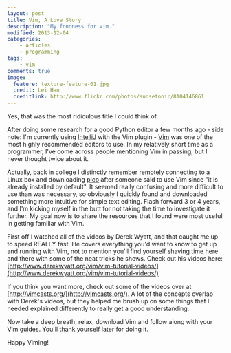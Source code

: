 ```yaml
---
layout: post
title: Vim, A Love Story
description: "My fondness for vim."
modified: 2013-12-04
categories:
    - articles
    - programming
tags:
    - vim
comments: true
image:
  feature: texture-feature-01.jpg
  credit: Lei Han
  creditlink: http://www.flickr.com/photos/sunsetnoir/8104146861
---
```


Yes, that was the most ridiculous title I could think of.

After doing some research for a good Python editor a few months ago - side note: I'm currently using [IntelliJ](http://www.jetbrains.com/idea/) with the Vim plugin - [Vim](http://www.vim.org/download.php) was one of the most highly recommended editors to use. In my relatively short time as a programmer, I've come across people mentioning Vim in passing, but I never thought twice about it.

Actually, back in college I distinctly remember remotely connecting to a Linux box and downloading [pico](http://en.wikipedia.org/wiki/Pico_(text_editor)) after someone said to use Vim since "it is already installed by default". It seemed really confusing and more difficult to use than was necessary, so obviously I quickly found and downloaded something more intuitive for simple text editing. Flash forward 3 or 4 years, and I'm kicking myself in the butt for not taking the time to investigate it further. My goal now is to share the resources that I found were most useful in getting familiar with Vim.

First off I watched all of the videos by Derek Wyatt, and that caught me up to speed REALLY fast. He covers everything you'd want to know to get up and running with Vim, not to mention you'll find yourself shaving time here and there with some of the neat tricks he shows. Check out his videos here: [http://www.derekwyatt.org/vim/vim-tutorial-videos/](http://www.derekwyatt.org/vim/vim-tutorial-videos/)

If you think you want more, check out some of the videos over at [http://vimcasts.org/](http://vimcasts.org/). A lot of the concepts overlap with Derek's videos, but they helped me brush up on some things that I needed explained differently to really get a good understanding.

Now take a deep breath, relax, download Vim and follow along with your Vim guides. You'll thank yourself later for doing it.

Happy Viming!
